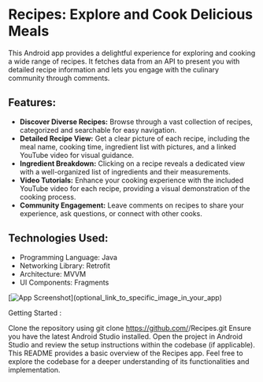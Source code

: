 # Recipes: Explore and Cook Delicious Meals
This Android app provides a delightful experience for exploring and cooking a wide range of recipes. It fetches data from an API to present you with detailed recipe information and lets you engage with the culinary community through comments.

## Features:

- **Discover Diverse Recipes:** Browse through a vast collection of recipes, categorized and searchable for easy navigation.
- **Detailed Recipe View:** Get a clear picture of each recipe, including the meal name, cooking time, ingredient list with pictures, and a linked YouTube video for visual guidance.
- **Ingredient Breakdown:** Clicking on a recipe reveals a dedicated view with a well-organized list of ingredients and their measurements.
- **Video Tutorials:** Enhance your cooking experience with the included YouTube video for each recipe, providing a visual demonstration of the cooking process.
- **Community Engagement:** Leave comments on recipes to share your experience, ask questions, or connect with other cooks.
## Technologies Used:

- Programming Language: Java
- Networking Library: Retrofit
- Architecture: MVVM
- UI Components: Fragments


[![App Screenshot]([https://ibb.co/2Wb9cdQ](https://imgtr.ee/images/2024/03/12/a9dbfb662744e8b8a193f8d6fdcc946c.jpeg))](optional_link_to_specific_image_in_your_app)

Getting Started :

Clone the repository using git clone https://github.com/<your-username>/Recipes.git
Ensure you have the latest Android Studio installed.
Open the project in Android Studio and review the setup instructions within the codebase (if applicable).
This README provides a basic overview of the Recipes app. Feel free to explore the codebase for a deeper understanding of its functionalities and implementation.
